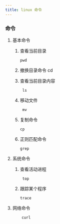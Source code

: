 ```yaml
---
title: linux 命令 
---
```

### 命令

1. 基本命令
    1. 查看当前目录

           pwd

    2. 撤换目录命令
            cd

    3. 查看当前目录内容

            ls
    4. 移动文件

            mv
    5. 复制命令

           cp

    6. 正则匹配命令

           grep
2. 系统命令
    1. 查看活动进程

            top

    2. 跟踪某个程序

           trace

3. 网络命令

           curl
